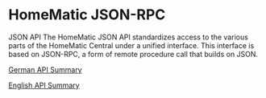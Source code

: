 # HomeMatic JSON-RPC

JSON API The HomeMatic JSON API standardizes access to the various parts of the HomeMatic Central under a unified interface. This interface is based on JSON-RPC, a form of remote procedure call that builds on JSON.

[German API Summary](./README_de.md)

[English API Summary](./README_en.md)
